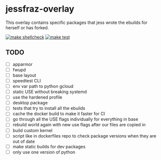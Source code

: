 # jessfraz-overlay

This overlay contains specific packages that jess wrote the ebuilds for
herself or has forked.

[![make shellcheck](https://github.com/jessfraz/jessfraz-overlay/workflows/make%20shellcheck/badge.svg)](https://github.com/jessfraz/jessfraz-overlay/actions?query=workflow%3A%22make+shellcheck%22+branch%3Amaster)
[![make test](https://github.com/jessfraz/jessfraz-overlay/workflows/make%20test/badge.svg)](https://github.com/jessfraz/jessfraz-overlay/actions?query=workflow%3A%22make+test%22+branch%3Amaster)

## TODO

- [ ] apparmor
- [ ] fwupd
- [ ] base layout
- [ ] speedtest CLI
- [ ] env var path to python gcloud
- [ ] static USE without breaking systemd
- [ ] use the hardened profile
- [ ] desktop package
- [ ] tests that try to install all the ebuilds
- [ ] cache the docker build to make it faster for CI
- [ ] go through all the USE flags individually for everything in base
- [ ] rebuild world again with new use flags after our files are copied in
- [ ] build custom kernel
- [ ] script like in dockerfiles repo to check package versions when they are
      out of date
- [ ] make static builds for dev packages
- [ ] only use one version of python
